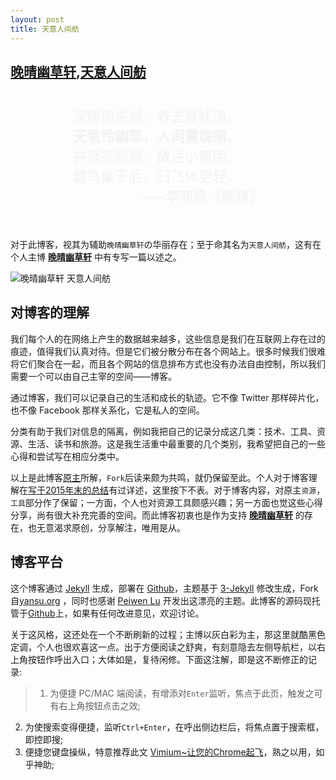 ```yaml
---
layout: post
title: 天意人间舫
---
```


## **[晚晴幽草轩](http://www.jeffjade.com)**,**[天意人间舫](nicejade.github.io)**

<style type="text/css">
.index-poem{
    display: -webkit-box; display: -moz-box; display: -webkit-flex; display: flex;
    -webkit-box-align: center;-moz-box-align: center;
    -webkit-align-items: center; align-items: center; -webkit-box-pack: center;
    -webkit-justify-content: center; justify-content: center;
    font-size: 1.6em;
    color: #F2F2F2;
}
</style>

<pre>
<div class="index-poem">
<pre>
深居俯夹城，春去夏犹清。
<strong>天意怜幽草，人间重晚晴。</strong>
并添高阁迥，微注小窗明。
越鸟巢干后，归飞体更轻。
        ———李商隐《晚晴》
</pre>
</div>
</pre>

对于此博客，视其为辅助`晚晴幽草轩`の华丽存在；至于命其名为`天意人间舫`，这有在个人主博 **[晚晴幽草轩](http://www.jeffjade.com)** 中有专写一篇以述之。

<img src="http://nicejade.github.io/assets/jeffjade-nicejade.jpg" alt="晚晴幽草轩 天意人间舫">

## 对博客的理解

我们每个人的在网络上产生的数据越来越多，这些信息是我们在互联网上存在过的痕迹，值得我们认真对待。但是它们被分散分布在各个网站上。很多时候我们很难将它们聚合在一起，而且各个网站的信息排布方式也没有办法自由控制，所以我们需要一个可以由自己主宰的空间——博客。

通过博客，我们可以记录自己的生活和成长的轨迹。它不像 Twitter 那样碎片化，也不像 Facebook 那样关系化，它是私人的空间。

分类有助于我们对信息的隔离，例如我把自己的记录分成这几类：技术、工具、资源、生活、读书和旅游。这是我生活重中最重要的几个类别，我希望把自己的一些心得和尝试写在相应分类中。

以上是此博客[原主](http://yansu.org)所解，`Fork`后读来颇为共鸣，就仍保留至此。个人对于博客理解在[写于2015年末的总结](http://www.jeffjade.com/2015/12/26/2015-12-26-sum_up-in-the-end-of-year/)有过详述，这里按下不表。对于博客内容，对原主`资源`，`工具`部分作了保留；一方面，个人也对资源工具颇感兴趣；另一方面也觉这些心得分享，尚有很大补充完善的空间。而此博客初衷也是作为支持 **[晚晴幽草轩](http://www.jeffjade.com)** 的存在，也无意渴求原创，分享解注，唯用是从。

## 博客平台

这个博客通过 [Jekyll](http://jekyllrb.com/) 生成，部署在 [Github](https://pages.github.com)，主题基于 [3-Jekyll](https://github.com/P233/3-Jekyll) 修改生成，Fork自[yansu.org](https://github.com/suyan/suyan.github.io) ，同时也感谢 [Peiwen Lu](https://github.com/P233) 开发出这漂亮的主题。此博客的源码现托管于[Github](https://github.com/nicejade/nicejade.github.io)上，如果有任何改进意见，欢迎讨论。

关于这风格，这还处在一个不断刷新的过程；主博以灰白彩为主，那这里就酷黑色定调，个人也很欢喜这一点。出于方便阅读之舒爽，有刻意隐去左侧导航栏，以右上角按钮作呼出入口；大体如是，复待闲修。下面这注解，即是这不断修正的记录:

>1. 为便捷 PC/MAC 端阅读，有增添对`Enter`监听，焦点于此页，触发之可有右上角按钮点击之效;
2. 为使搜索变得便捷，监听`Ctrl+Enter`，在呼出侧边栏后，将焦点置于搜索框，即控即搜;
3. 便捷您键盘操纵，特意推荐此文 [Vimium~让您的Chrome起飞](http://www.jeffjade.com/2015/10/19/2015-10-18-chrome-vimium/)，熟之以用，如乎神助;
